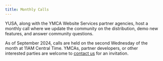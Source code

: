 ```yaml
---
title: Monthly Calls
---
```


YUSA, along with the YMCA Website Services partner agencies, host a monthly call where we update the community on the distribution, demo new features, and answer community questions.

As of September 2024, calls are held on the second Wednesday of the month at 11AM Central Time. YMCAs, partner developers, or other interested parties are welcome to [contact us](<mailto:ycloud@ymca.net?subject=Monthly Meeting Invitation Request>) for an invitation.
